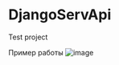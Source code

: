 # DjangoServApi
Test project

Пример работы
![image](https://github.com/MiroAlexAI/DjangoServApi/assets/126348122/9f4dba65-c9dc-4b84-ae7c-20ada6f194bb)
